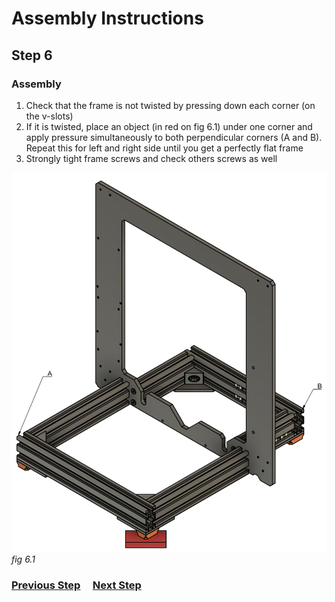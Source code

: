 # Assembly Instructions

## Step 6

### Assembly

1. Check that the frame is not twisted by pressing down each corner (on the v-slots)
1. If it is twisted, place an object (in red on fig 6.1) under one corner and apply pressure simultaneously to both perpendicular corners (A and B). Repeat this for left and right side until you get a perfectly flat frame
1. Strongly tight frame screws and check others screws as well


![](img/fig6.1.png)\
*fig 6.1*

### [Previous Step](step05.md) &nbsp;&nbsp;&nbsp; [Next Step](step07.md)